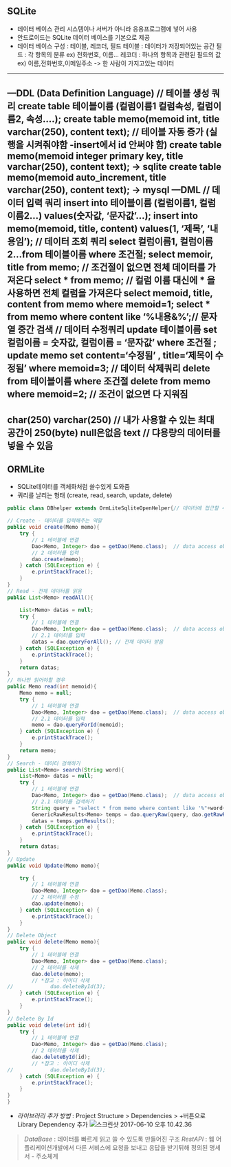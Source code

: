 ## SQLite
- 데이터 베이스 관리 시스템이나 서버가 아니라 응용프로그램에 넣어 사용
- 안드로이드는 SQLite 데이터 베이스를 기본으로 제공
- 데이터 베이스 구성 : 테이블, 레코더, 필드
테이블 : 데이터가 저장되어있는 공간
필드 : 각 항목의 분류 ex) 전화번호, 이름...
레코더 : 하나의 항목과 관련된 필드의 값 ex) 이름,전화번호,이메일주소 -> 한 사람이 가지고있는 데이터

---
—DDL (Data Definition Language)
// 테이블 생성 쿼리
**create table 테이블이름 (컬럼이름1 컬럼속성, 컬럼이름2, 속성....);**
create table memo(memoid int,  title varchar(250), content text);
// 테이블 자동 증가 (실행을 시켜줘야함 -insert에서 id 안써야 함)
**create table memo(memoid integer primary key,  title varchar(250), content text); -> sqlite
create table memo(memoid auto_increment,  title varchar(250), content text); -> mysql**
—DML
// 데이터 입력 쿼리
**insert into 테이블이름 (컬럼이름1, 컬럼이름2…) values(숫자값, ‘문자값’…);
insert into memo(memoid, title, content) values(1, ‘제목’, ‘내용임’);**
// 데이터 조회 쿼리
**select 컬럼이름1, 컬럼이름2…from 테이블이름 where 조건절;**
select memoir, title from memo;  // 조건절이 없으면 전체 데이터를 가져온다
select * from memo; // 컬럼 이름 대신에 * 을 사용하면 전체 컬럼을 가져온다
select memoid, title, content from memo where memoid=1;
select * from memo where content like ‘%내용&%’;// 문자열 중간 검색
// 데이터 수정쿼리
**update 테이블이름 set 컬럼이름 = 숫자값, 컬럼이름 = ‘문자값’ where 조건절 ;**
update memo set content=‘수정됨’ , title=‘제목이 수정됨’ where memoid=3;
// 데이터 삭제쿼리
**delete from 테이블이름 where 조건절**
delete from memo where memoid=2;   // 조건이 없으면 다 지워짐
--
char(250)
varchar(250)  // 내가 사용할 수 있는 최대 공간이 250(byte)
null은없음
text  // 댜용량의 데이터를 넣을 수 있음
---

## ORMLite
- SQLite데이터를 객체화처럼 쓸수있게 도와줌
- 쿼리를 날리는 형태 (create, read, search, update, delete)
```java
public class DBhelper extends OrmLiteSqliteOpenHelper{// 데이터에 접근할 수 있도록 해 줌

// Create - 데이터를 입력해주는 역할
public void create(Memo memo){
    try {
        // 1 테이블에 연결
        Dao<Memo, Integer> dao = getDao(Memo.class);  // data access object = dao
        // 2 데이터를 입력
        dao.create(memo);
    } catch (SQLException e) {
        e.printStackTrace();
    }
}
// Read - 전체 데이터를 읽음
public List<Memo> readAll(){

    List<Memo> datas = null;
    try {
        // 1 테이블에 연결
        Dao<Memo, Integer> dao = getDao(Memo.class);  // data access object = dao
        // 2.1 데이터를 입력
        datas = dao.queryForAll(); // 전체 데이터 받음
    } catch (SQLException e) {
        e.printStackTrace();
    }
    return datas;
}
// 하나만 읽어야할 경우
public Memo read(int memoid){
    Memo memo = null;
    try {
        // 1 테이블에 연결
        Dao<Memo, Integer> dao = getDao(Memo.class);  // data access object = dao
        // 2.1 데이터를 입력
        memo = dao.queryForId(memoid);
    } catch (SQLException e) {
        e.printStackTrace();
    }
    return memo;
}
// Search - 데이터 검색하기
public List<Memo> search(String word){
    List<Memo> datas = null;
    try {
        // 1 테이블에 연결
        Dao<Memo, Integer> dao = getDao(Memo.class);  // data access object = dao
        // 2.1 데이터를 검색하기
        String query = "select * from memo where content like '%"+word+"%'";
        GenericRawResults<Memo> temps = dao.queryRaw(query, dao.getRawRowMapper());
        datas = temps.getResults();
    } catch (SQLException e) {
        e.printStackTrace();
    }
    return datas;
}
// Update
public void Update(Memo memo){

    try {
        // 1 테이블에 연결
        Dao<Memo, Integer> dao = getDao(Memo.class);
        // 2 데이터를 수정
        dao.update(memo);
    } catch (SQLException e) {
        e.printStackTrace();
    }
}
// Delete Object
public void delete(Memo memo){
    try {
        // 1 테이블에 연결
        Dao<Memo, Integer> dao = getDao(Memo.class);
        // 2 데이터를 삭제
        dao.delete(memo);
        // *참고 : 아이디 삭제
//            dao.deleteById(3);
    } catch (SQLException e) {
        e.printStackTrace();
    }
}
// Delete By Id
public void delete(int id){
    try {
        // 1 테이블에 연결
        Dao<Memo, Integer> dao = getDao(Memo.class);
        // 2 데이터를 삭제
        dao.deleteById(id);
        // *참고 : 아이디 삭제
//            dao.deleteById(3);
    } catch (SQLException e) {
        e.printStackTrace();
    }
}
}
```

- *라이브러리 추가 방법* : Project Structure > Dependencies > +버튼으로 Library Dependency 추가
![스크린샷 2017-06-10 오후 10.42.36](http://i.imgur.com/YKDKOvi.png)


> *DataBase* : 데이터를 빠르게 읽고 쓸 수 있도록 만들어진 구조
> *RestAPI* : 웹 어플리케이션개발에서 다른 서비스에 요청을 보내고 응답을 받기튀해 정의된 명세서 - 주소체계
